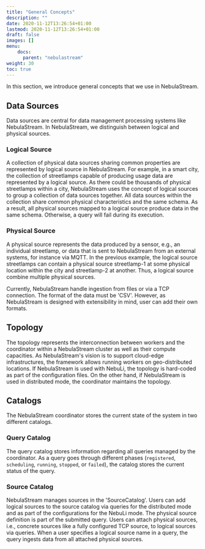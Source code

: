 ```yaml
---
title: "General Concepts"
description: ""
date: 2020-11-12T13:26:54+01:00
lastmod: 2020-11-12T13:26:54+01:00
draft: false
images: []
menu:
    docs:
      parent: "nebulastream"
weight: 30
toc: true
---
```



In this section, we introduce general concepts that we use in NebulaStream. 


## Data Sources
Data sources are central for data management processing systems like NebulaStream. 
In NebulaStream, we distinguish between logical and physical sources.

### Logical Source

A collection of physical data sources sharing common properties are represented by logical source in NebulaStream.
For example, in a smart city, the collection of streetlamps capable of producing usage data are represented by a logical source.
As there could be thousands of physical streetlamps within a city, NebulaStream uses the concept of logical sources to group a collection of data sources together.
All data sources within the collection share common physical characteristics and the same schema.
As a result, all physical sources mapped to a logical source produce data in the same schema. 
Otherwise, a query will fail during its execution.

### Physical Source

A physical source represents the data produced by a sensor, e.g., an individual streetlamp, or data that is sent to NebulaStream from an external systems, for instance via MQTT.
In the previous example, the logical source streetlamps can contain a physical source streetlamp-1 at some physical location within the city and streetlamp-2 at another. Thus, a logical source combine multiple physical sources.

Currently, NebulaStream handle ingestion from files or via a TCP connection. 
The format of the data must be 'CSV'. 
However, as NebulaStream is designed with extensibility in mind, user can add their own formats.


## Topology
The topology represents the interconnection between workers and the coordinator within a NebulaStream cluster as well as their compute capacities.
As NebulaStream's vision is to support cloud-edge infrastructures, the framework allows running workers on geo-distributed locations.
If NebulaStream is used with NebuLi, the topology is hard-coded as part of the configuration files. 
On the other hand, if NebulaStream is used in distributed mode, the coordinator maintains the topology.

## Catalogs

The NebulaStream coordinator stores the current state of the system in two different catalogs.

### Query Catalog

The query catalog stores information regarding all queries managed by the coordinator.
As a query goes through different phases (`registered`, `scheduling`, `running`, `stopped`, or `failed`), the catalog stores the current status of the query.


### Source Catalog

NebulaStream manages sources in the 'SourceCatalog'. 
Users can add logical sources to the source catalog via queries for the distributed mode and as part of the configurations for the NebuLi mode.
The physical source definition is part of the submitted query. 
Users can attach physical sources, i.e., concrete sources like a fully configured TCP source, to logical sources via queries.
When a user specifies a logical source name in a query, the query ingests data from all attached physical sources.